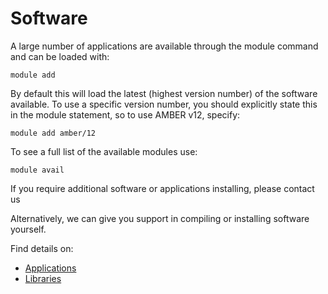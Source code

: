 # Software

A large number of applications are available through the module command and can be loaded with:

```
module add
```

By default this will load the latest (highest version number) of the software available. To use a specific version number, you should explicitly state this in the module statement, so to use AMBER v12, specify:

```
module add amber/12
```

To see a full list of the available modules use:

```
module avail
```

If you require additional software or applications installing, please contact us

Alternatively, we can give you support in compiling or installing software yourself.

Find details on:

- [Applications](./applications)
- [Libraries](./libraries)
